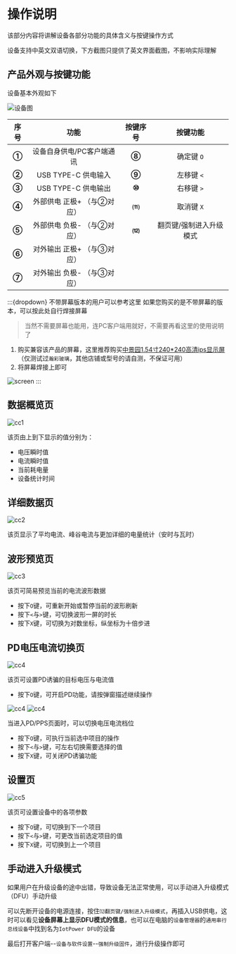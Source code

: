 # 操作说明

该部分内容将讲解设备各部分功能的具体含义与按键操作方式

设备支持中英文双语切换，下方截图只提供了英文界面截图，不影响实际理解

## 产品外观与按键功能

设备基本外观如下

![设备图](img/font.jpg)

|序号|功能|按键序号|按键功能|
|:-:|:-:|:-:|:-:|
|**①**|设备自身供电/PC客户端通讯|**⑧**|确定键 `O`|
|**②**|USB TYPE-C 供电输入|**⑨**|左移键 `<`|
|**③**|USB TYPE-C 供电输出|**⑩**|右移键 `>`|
|**④**|外部供电 正极+ （与②对应）|**⑾**|取消键 `X`|
|**⑤**|外部供电 负极- （与②对应）|**⑿**|翻页键/强制进入升级模式|
|**⑥**|对外输出 正极+ （与③对应）||
|**⑦**|对外输出 负极- （与③对应）||

:::{dropdown} 不带屏幕版本的用户可以参考这里
如果您购买的是不带屏幕的版本，可以按此处自行焊接屏幕

> 当然不需要屏幕也能用，连PC客户端用就好，不需要再看这里的使用说明了

1. 购买兼容该产品的屏幕，这里推荐购买[中景园1.54寸240*240高清ips显示屏](https://item.taobao.com/item.htm?id=600467790218)（仅测试过`瀚彩玻璃`，其他店铺或型号的请自测，不保证可用）
2. 将屏幕焊接上即可

![screen](img/screen.jpg)
:::

## 数据概览页

![cc1](img/cc1.png)

该页由上到下显示的值分别为：

- 电压瞬时值
- 电流瞬时值
- 当前耗电量
- 设备统计时间

## 详细数据页

![cc2](img/cc2.png)

该页显示了平均电流、峰谷电流与更加详细的电量统计（安时与瓦时）

## 波形预览页

![cc3](img/cc3.png)

该页可简易预览当前的电流波形数据

- 按下`O`键，可重新开始或暂停当前的波形刷新
- 按下`<`与`>`键，可切换波形一屏的时长
- 按下`X`键，可切换为对数坐标，纵坐标为十倍步进

## PD电压电流切换页

![cc4](img/cc40.png)

该页可设置PD诱骗的目标电压与电流值

- 按下`O`键，可开启PD功能，请按弹窗描述继续操作

![cc4](img/cc41.png)
![cc4](img/cc42.png)

当进入PD/PPS页面时，可以切换电压电流档位

- 按下`O`键，可执行当前选中项目的操作
- 按下`<`与`>`键，可左右切换需要选择的值
- 按下`X`键，可关闭PD诱骗功能

## 设置页

![cc5](img/cc5.png)

该页可设置设备中的各项参数

- 按下`O`键，可切换到下一个项目
- 按下`<`与`>`键，可更改当前选定项目的值
- 按下`X`键，可切换到上一个项目

## 手动进入升级模式

如果用户在升级设备的途中出错，导致设备无法正常使用，可以手动进入升级模式（DFU）手动升级

可以先断开设备的电源连接，按住`⑿翻页键/强制进入升级模式`，再插入USB供电，这时可以看见**设备屏幕上显示DFU模式的信息**，也可以在电脑的`设备管理器`的`通用串行总线设备`中找到名为`IotPower DFU`的设备

最后打开客户端--`设备与软件设置`--`强制升级固件`，进行升级操作即可
